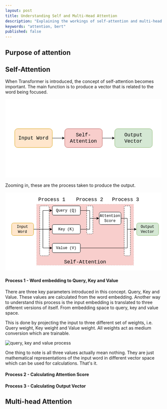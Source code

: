 ```yaml
---
layout: post
title: Understanding Self and Multi-Head Attention
description: "Explaining the workings of self-attention and multi-head attention"
keywords: "attention, bert"
published: false
---
```


## Purpose of attention

## Self-Attention

When Transformer is introduced, the concept of self-attention becomes important. The main function is to produce a vector that is related to the word being focused.

![output of self-attention](/assets/images/self-attention-input-output.png)

Zooming in, these are the process taken to produce the output.

![process of self-attention](/assets/images/self-attention-process.png)

#### Process 1 - Word embedding to Query, Key and Value

There are three key parameters introduced in this concept. Query, Key and Value. These values are calculated from the word embedding. Another way to understand this process is the input embedding is translated to three different versions of itself. From embedding space to query, key and value space.

This is done by projecting the input to three different set of weights, i.e. Query weight, Key weight and Value weight. All weights act as medium conversion which are trainable.  

![query, key and value process]()

One thing to note is all three values actually mean nothing. They are just mathematical representations of the input word in different vector space which can be used for calculations. That's it.  

#### Process 2 - Calculating Attention Score

#### Process 3 - Calculating Output Vector

## Multi-head Attention
